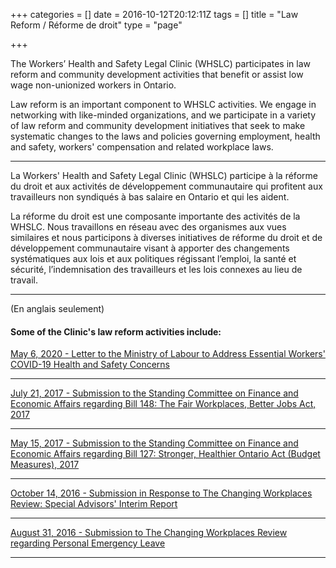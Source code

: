 +++
categories = []
date = 2016-10-12T20:12:11Z
tags = []
title = "Law Reform / Réforme de droit"
type = "page"

+++

The Workers’ Health and Safety Legal Clinic (WHSLC) participates in law reform and community development activities that benefit or assist low wage non-unionized workers in Ontario.

Law reform is an important component to WHSLC activities. We engage in networking with like-minded organizations, and we participate in a variety of law reform and community development initiatives that seek to make systematic changes to the laws and policies governing employment, health and safety, workers' compensation and related workplace laws.

***

La Workers' Health and Safety Legal Clinic (WHSLC) participe à la réforme du droit et aux activités de développement communautaire qui profitent aux travailleurs non syndiqués à bas salaire en Ontario et qui les aident.

La réforme du droit est une composante importante des activités de la WHSLC. Nous travaillons en réseau avec des organismes aux vues similaires et nous participons à diverses initiatives de réforme du droit et de développement communautaire visant à apporter des changements systématiques aux lois et aux politiques régissant l’emploi, la santé et sécurité, l’indemnisation des travailleurs et les lois connexes au lieu de travail.

***

(En anglais seulement)

#### Some of the Clinic's law reform activities include:

[May 6, 2020 - Letter to the Ministry of Labour to Address Essential Workers' COVID-19 Health and Safety Concerns](https://s3.amazonaws.com/newsletter.workers-safety.ca/newsletters/Clinic+Projects/COVID-19/WHSLC_COVID-19+Ministry+of+Labour+Letter+05+04+20.pdf)

***

[July 21, 2017 - Submission to the Standing Committee on Finance and Economic Affairs regarding Bill 148: The Fair Workplaces, Better Jobs Act, 2017](https://s3.amazonaws.com/newsletter.workers-safety.ca/newsletters/Clinic+Submissions/Bill+148/WHSLC+Bill+148+Submission.pdf)

***

[May 15, 2017 - Submission to the Standing Committee on Finance and Economic Affairs regarding Bill 127: Stronger, Healthier Ontario Act (Budget Measures), 2017](https://s3.amazonaws.com/newsletter.workers-safety.ca/newsletters/Clinic+Submissions/Bill+127/WHSLC-Bill+127+Submission.pdf)

***

[October 14, 2016 - Submission in Response to The Changing Workplaces Review: Special Advisors' Interim Report](https://s3.amazonaws.com/newsletter.workers-safety.ca/newsletters/Clinic+Submissions/Changing+Workplaces+Review/WHSLC-Submission-Changing+Workplace+Review-Interim+Report.pdf)

***

[August 31, 2016 - Submission to The Changing Workplaces Review regarding Personal Emergency Leave](https://s3.amazonaws.com/newsletter.workers-safety.ca/newsletters/Clinic+Submissions/Changing+Workplaces+Review/WHSLC-Changing+Workplaces+Review-Personal+Emergency+Leave.pdf)

***

